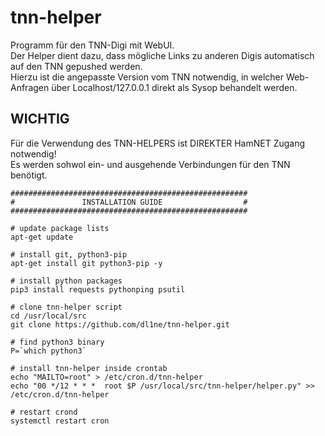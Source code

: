 # tnn-helper
Programm für den TNN-Digi mit WebUI.   
Der Helper dient dazu, dass mögliche Links zu anderen Digis automatisch auf den TNN gepushed werden.    
Hierzu ist die angepasste Version vom TNN notwendig, in welcher Web-Anfragen über Localhost/127.0.0.1 direkt als Sysop behandelt werden.   

## WICHTIG
Für die Verwendung des TNN-HELPERS ist DIREKTER HamNET Zugang notwendig!   
Es werden sohwol ein- und ausgehende Verbindungen für den TNN benötigt.   


```
#####################################################
#               INSTALLATION GUIDE                  #
#####################################################

# update package lists
apt-get update

# install git, python3-pip
apt-get install git python3-pip -y

# install python packages
pip3 install requests pythonping psutil

# clone tnn-helper script
cd /usr/local/src
git clone https://github.com/dl1ne/tnn-helper.git

# find python3 binary
P=`which python3`

# install tnn-helper inside crontab
echo "MAILTO=root" > /etc/cron.d/tnn-helper
echo "00 */12 * * *  root $P /usr/local/src/tnn-helper/helper.py" >> /etc/cron.d/tnn-helper

# restart crond
systemctl restart cron
```

